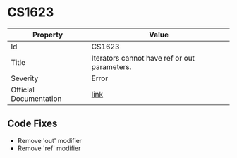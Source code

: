 # CS1623

| Property               | Value                                                             |
| ---------------------- | ----------------------------------------------------------------- |
| Id                     | CS1623                                                            |
| Title                  | Iterators cannot have ref or out parameters\.                     |
| Severity               | Error                                                             |
| Official Documentation | [link](http://docs.microsoft.com/en-us/dotnet/csharp/misc/cs1623) |

## Code Fixes

* Remove 'out' modifier
* Remove 'ref' modifier

